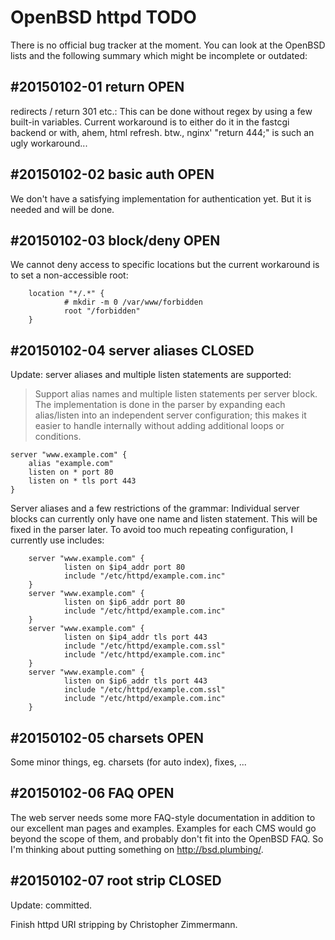 OpenBSD httpd TODO
==================

There is no official bug tracker at the moment.  You can look at the
OpenBSD lists and the following summary which might be incomplete or
outdated:

#20150102-01 return **OPEN**
----------------------------

redirects / return 301 etc.: This can be done without regex by
using a few built-in variables.  Current workaround is to either do it
in the fastcgi backend or with, ahem, html refresh.  btw., nginx'
"return 444;" is such an ugly workaround...

#20150102-02 basic auth **OPEN**
--------------------------------

We don't have a satisfying implementation for authentication yet.  But
it is needed and will be done.

#20150102-03 block/deny **OPEN**
--------------------------------

We cannot deny access to specific locations but the current workaround
is to set a non-accessible root:

        location "*/.*" {
                # mkdir -m 0 /var/www/forbidden
                root "/forbidden"
        }

#20150102-04 server aliases **CLOSED**
--------------------------------------

Update: server aliases and multiple listen statements are supported:

> Support alias names and multiple listen statements per server block.
The implementation is done in the parser by expanding each
alias/listen into an independent server configuration; this makes it
easier to handle internally without adding additional loops or
conditions.

	server "www.example.com" {
		alias "example.com"
		listen on * port 80
		listen on * tls port 443
	}

Server aliases and a few restrictions of the grammar: Individual
server blocks can currently only have one name and listen statement.
This will be fixed in the parser later.  To avoid too much repeating
configuration, I currently use includes:

        server "www.example.com" {
                listen on $ip4_addr port 80
                include "/etc/httpd/example.com.inc"
        }
        server "www.example.com" {
                listen on $ip6_addr port 80
                include "/etc/httpd/example.com.inc"
        }
        server "www.example.com" {
                listen on $ip4_addr tls port 443
                include "/etc/httpd/example.com.ssl"
                include "/etc/httpd/example.com.inc"
        }
        server "www.example.com" {
                listen on $ip6_addr tls port 443
                include "/etc/httpd/example.com.ssl"
                include "/etc/httpd/example.com.inc"
        }

#20150102-05 charsets **OPEN**
------------------------------

Some minor things, eg. charsets (for auto index), fixes, ...

#20150102-06 FAQ **OPEN**
-------------------------

The web server needs some more FAQ-style documentation in addition to
our excellent man pages and examples.  Examples for each CMS would go
beyond the scope of them, and probably don't fit into the OpenBSD FAQ.
So I'm thinking about putting something on http://bsd.plumbing/.

#20150102-07 root strip **CLOSED**
----------------------------------

Update: committed.

Finish httpd URI stripping by Christopher Zimmermann.
